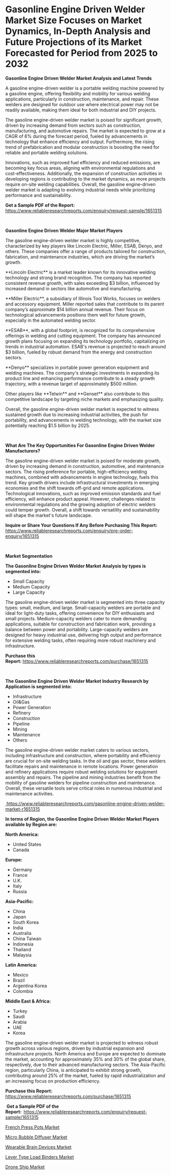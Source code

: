 <p><h1>Gasonline Engine Driven Welder Market Size Focuses on Market Dynamics, In-Depth Analysis and Future Projections of its Market Forecasted for Period from 2025 to 2032</h1></p><p><strong>Gasonline Engine Driven Welder Market Analysis and Latest Trends</strong></p>
<p><p>A gasoline engine-driven welder is a portable welding machine powered by a gasoline engine, offering flexibility and mobility for various welding applications, particularly in construction, maintenance, and repair. These welders are designed for outdoor use where electrical power may not be readily available, making them ideal for both industrial and DIY projects.</p><p>The gasoline engine-driven welder market is poised for significant growth, driven by increasing demand from sectors such as construction, manufacturing, and automotive repairs. The market is expected to grow at a CAGR of 6% during the forecast period, fueled by advancements in technology that enhance efficiency and output. Furthermore, the rising trend of prefabrication and modular construction is boosting the need for reliable and portable welding solutions. </p><p>Innovations, such as improved fuel efficiency and reduced emissions, are becoming key focus areas, aligning with environmental regulations and cost-effectiveness. Additionally, the expansion of construction activities in developing regions is contributing to the market dynamics, as more projects require on-site welding capabilities. Overall, the gasoline engine-driven welder market is adapting to evolving industrial needs while prioritizing performance and sustainability.</p></p>
<p><strong>Get a Sample PDF of the Report:&nbsp;</strong> <a href="https://www.reliableresearchreports.com/enquiry/request-sample/1651315?utm_campaign=3070&utm_medium=2&utm_source=Github&utm_content=ia&utm_term=23032025&utm_id=gasonline-engine-driven-welder">https://www.reliableresearchreports.com/enquiry/request-sample/1651315</a></p>
<p>&nbsp;</p>
<p><strong>Gasonline Engine Driven Welder Major Market Players</strong></p>
<p><p>The gasoline engine-driven welder market is highly competitive, characterized by key players like Lincoln Electric, Miller, ESAB, Denyo, and others. These companies offer a range of products tailored for construction, fabrication, and maintenance industries, which are driving the market’s growth.</p><p>**Lincoln Electric** is a market leader known for its innovative welding technology and strong brand recognition. The company has reported consistent revenue growth, with sales exceeding $3 billion, influenced by increased demand in sectors like automotive and manufacturing.</p><p>**Miller Electric**, a subsidiary of Illinois Tool Works, focuses on welders and accessory equipment. Miller reported sales that contribute to its parent company’s approximate $14 billion annual revenue. Their focus on technological advancements positions them well for future growth, especially in the automated welding sector.</p><p>**ESAB**, with a global footprint, is recognized for its comprehensive offerings in welding and cutting equipment. The company has announced growth plans focusing on expanding its technology portfolio, capitalizing on trends in industrial automation. ESAB's revenue is projected to reach around $3 billion, fueled by robust demand from the energy and construction sectors.</p><p>**Denyo** specializes in portable power generation equipment and welding machines. The company's strategic investments in expanding its product line and enhancing performance contribute to a steady growth trajectory, with a revenue target of approximately $500 million.</p><p>Other players like **Telwin** and **Genset** also contribute to this competitive landscape by targeting niche markets and emphasizing quality.</p><p>Overall, the gasoline engine-driven welder market is expected to witness sustained growth due to increasing industrial activities, the push for portability, and advancements in welding technology, with the market size potentially reaching $1.5 billion by 2025.</p></p>
<p>&nbsp;</p>
<p><strong>What Are The Key Opportunities For Gasonline Engine Driven Welder Manufacturers?</strong></p>
<p><p>The gasoline engine-driven welder market is poised for moderate growth, driven by increasing demand in construction, automotive, and maintenance sectors. The rising preference for portable, high-efficiency welding machines, combined with advancements in engine technology, fuels this trend. Key growth drivers include infrastructural investments in emerging economies and the shift towards off-grid and remote applications. Technological innovations, such as improved emission standards and fuel efficiency, will enhance product appeal. However, challenges related to environmental regulations and the growing adoption of electric welders could temper growth. Overall, a shift towards versatility and sustainability will shape the market's future landscape.</p></p>
<p><strong>Inquire or Share Your Questions If Any Before Purchasing This Report:</strong> <a href="https://www.reliableresearchreports.com/enquiry/pre-order-enquiry/1651315?utm_campaign=3070&utm_medium=2&utm_source=Github&utm_content=ia&utm_term=23032025&utm_id=gasonline-engine-driven-welder">https://www.reliableresearchreports.com/enquiry/pre-order-enquiry/1651315</a></p>
<p>&nbsp;</p>
<p><strong>Market Segmentation</strong></p>
<p><strong>The Gasonline Engine Driven Welder Market Analysis by types is segmented into:</strong></p>
<p><ul><li>Small Capacity</li><li>Medium Capacity</li><li>Large Capacity</li></ul></p>
<p><p>The gasoline engine-driven welder market is segmented into three capacity types: small, medium, and large. Small-capacity welders are portable and ideal for light-duty tasks, offering convenience for DIY enthusiasts and small projects. Medium-capacity welders cater to more demanding applications, suitable for construction and fabrication work, providing a balance between power and portability. Large-capacity welders are designed for heavy industrial use, delivering high output and performance for extensive welding tasks, often requiring more robust machinery and infrastructure.</p></p>
<p><strong>Purchase this Report:&nbsp;</strong><a href="https://www.reliableresearchreports.com/purchase/1651315?utm_campaign=3070&utm_medium=2&utm_source=Github&utm_content=ia&utm_term=23032025&utm_id=gasonline-engine-driven-welder">https://www.reliableresearchreports.com/purchase/1651315</a></p>
<p>&nbsp;</p>
<p><strong>The Gasonline Engine Driven Welder Market Industry Research by Application is segmented into:</strong></p>
<p><ul><li>Infrastructure</li><li>Oil&Gas</li><li>Power Generation</li><li>Refinery</li><li>Construction</li><li>Pipeline</li><li>Mining</li><li>Maintenance</li><li>Others</li></ul></p>
<p><p>The gasoline engine-driven welder market caters to various sectors, including infrastructure and construction, where portability and efficiency are crucial for on-site welding tasks. In the oil and gas sector, these welders facilitate repairs and maintenance in remote locations. Power generation and refinery applications require robust welding solutions for equipment assembly and repairs. The pipeline and mining industries benefit from the mobility of gasoline welders for pipeline construction and maintenance. Overall, these versatile tools serve critical roles in numerous industrial and maintenance activities.</p></p>
<p><a href="https://www.reliableresearchreports.com/gasonline-engine-driven-welder-market-r1651315?utm_campaign=3070&utm_medium=2&utm_source=Github&utm_content=ia&utm_term=23032025&utm_id=gasonline-engine-driven-welder">&nbsp;https://www.reliableresearchreports.com/gasonline-engine-driven-welder-market-r1651315</a></p>
<p><strong>In terms of Region, the Gasonline Engine Driven Welder Market Players available by Region are:</strong></p>
<p>
    <p> <strong> North America: </strong>
        <ul>
            <li>United States</li>
            <li>Canada</li>
        </ul>
        </p> 
    <p> <strong> Europe: </strong>
        <ul>
            <li>Germany</li>
            <li>France</li>
            <li>U.K.</li>
            <li>Italy</li>
            <li>Russia</li>
        </ul>
        </p> 
    <p> <strong> Asia-Pacific: </strong>
        <ul>
            <li>China</li>
            <li>Japan</li>
            <li>South Korea</li>
            <li>India</li>
            <li>Australia</li>
            <li>China Taiwan</li>
            <li>Indonesia</li>
            <li>Thailand</li>
            <li>Malaysia</li>
        </ul>
        </p> 
    <p> <strong> Latin America: </strong>
        <ul>
            <li>Mexico</li>
            <li>Brazil</li>
            <li>Argentina Korea</li>
            <li>Colombia</li>
        </ul>
        </p> 
    <p> <strong> Middle East & Africa: </strong>
        <ul>
            <li>Turkey</li>
            <li>Saudi</li>
            <li>Arabia</li>
            <li>UAE</li>
            <li>Korea</li>
        </ul>
    </p>
    </p>
<p><p>The gasoline engine-driven welder market is projected to witness robust growth across various regions, driven by industrial expansion and infrastructure projects. North America and Europe are expected to dominate the market, accounting for approximately 35% and 30% of the global share, respectively, due to their advanced manufacturing sectors. The Asia-Pacific region, particularly China, is anticipated to exhibit strong growth, contributing around 25% of the market, fueled by rapid industrialization and an increasing focus on production efficiency.</p></p>
<p><strong>Purchase this Report: </strong><a href="https://www.reliableresearchreports.com/purchase/1651315?utm_campaign=3070&utm_medium=2&utm_source=Github&utm_content=ia&utm_term=23032025&utm_id=gasonline-engine-driven-welder">https://www.reliableresearchreports.com/purchase/1651315</a></p>
<p>&nbsp;<strong>Get a Sample PDF of the Report:&nbsp;&nbsp;</strong><a href="https://www.reliableresearchreports.com/enquiry/request-sample/1651315?utm_campaign=3070&utm_medium=2&utm_source=Github&utm_content=ia&utm_term=23032025&utm_id=gasonline-engine-driven-welder">https://www.reliableresearchreports.com/enquiry/request-sample/1651315</a></p>
<p><strong></strong></p>
<p><p><a href="https://www.linkedin.com/pulse/thorough-review-french-press-pots-market-size-share-revenue-81adf?utm_campaign=3070&utm_medium=2&utm_source=Github&utm_content=ia&utm_term=23032025&utm_id=gasonline-engine-driven-welder">French Press Pots Market</a></p><p><a href="https://www.linkedin.com/pulse/micro-bubble-diffuser-market-dynamics-projections-2025-2032-tmtof?utm_campaign=3070&utm_medium=2&utm_source=Github&utm_content=ia&utm_term=23032025&utm_id=gasonline-engine-driven-welder">Micro Bubble Diffuser Market</a></p><p><a href="https://www.linkedin.com/pulse/thorough-overview-wearable-brain-devices-market-including-enspf?utm_campaign=3070&utm_medium=2&utm_source=Github&utm_content=ia&utm_term=23032025&utm_id=gasonline-engine-driven-welder">Wearable Brain Devices Market</a></p><p><a href="https://www.linkedin.com/pulse/lever-type-load-binders-market-size-projected-expand-116-0wqdf?utm_campaign=3070&utm_medium=2&utm_source=Github&utm_content=ia&utm_term=23032025&utm_id=gasonline-engine-driven-welder">Lever Type Load Binders Market</a></p><p><a href="https://www.linkedin.com/pulse/drone-ship-market-global-insights-sales-trends-2025-2032-s6idf?utm_campaign=3070&utm_medium=2&utm_source=Github&utm_content=ia&utm_term=23032025&utm_id=gasonline-engine-driven-welder">Drone Ship Market</a></p></p>
